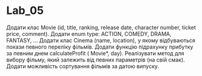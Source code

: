 # Lab_05
Додати клас Movie (id, title, ranking, release date, character number, ticket price, comment). Додати enum type: ACTION, COMEDY, DRAMA, FANTASY, … Додати клас Cinema (name, location), у якому відбуваються покази певного переліку фільмів. Додати функцію підрахунку прибутку за певним днем calculateProfit ( Movie*, day). Реалізувати метод для вибору фільму, який залежить від певних параметрів (на свій смак). Додати можливість сортування фільмів за датою випуску. 
